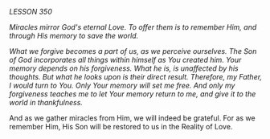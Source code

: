 *LESSON 350*

*Miracles mirror God's eternal Love. To offer them is to remember Him, and through His memory to save the world.*

_What we forgive becomes a part of us, as we perceive ourselves. The Son of God incorporates all things within himself as You created him. Your memory depends on his forgiveness. What he is, is unaffected by his thoughts. But what he looks upon is their direct result. Therefore, my Father, I would turn to You. Only Your memory will set me free. And only my forgiveness teaches me to let Your memory return to me, and give it to the world in thankfulness._

And as we gather miracles from Him, we will indeed be grateful. For as we remember Him, His Son will be restored to us in the Reality of Love.